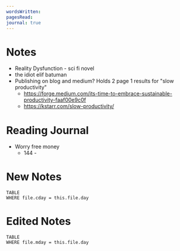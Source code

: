 ```yaml
---
wordsWritten: 
pagesRead: 
journal: true
---
```


# Notes
 - Reality Dysfunction - sci fi novel
 - the idiot elif batuman
 - Publishing on blog and medium? Holds 2 page 1 results for "slow productivity"
	 - https://forge.medium.com/its-time-to-embrace-sustainable-productivity-faaf00e9c0f
	 - https://kstarr.com/slow-productivity/

# Reading Journal
- Worry free money 
	- 144 - 



# New Notes
```dataview
TABLE
WHERE file.cday = this.file.day
```

# Edited Notes
```dataview
TABLE
WHERE file.mday = this.file.day
```